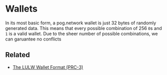 # Wallets

In its most basic form, a pog.network wallet is just 32 bytes of randomly generated data. This means that every possible combination of 256 `0`s and `1` is a valid wallet.
Due to the sheer number of possible combinations, we can garuantee no conflicts

## Related

- [The LULW Wallet Format (PRC-3)](./../PIPs/03-LULW.md)
